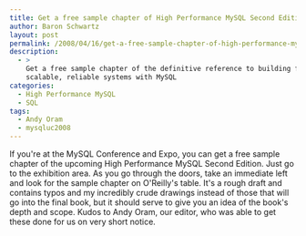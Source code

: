 ```yaml
---
title: Get a free sample chapter of High Performance MySQL Second Edition
author: Baron Schwartz
layout: post
permalink: /2008/04/16/get-a-free-sample-chapter-of-high-performance-mysql-second-edition/
description:
  - >
    Get a free sample chapter of the definitive reference to building fast,
    scalable, reliable systems with MySQL
categories:
  - High Performance MySQL
  - SQL
tags:
  - Andy Oram
  - mysqluc2008
---
```

If you're at the MySQL Conference and Expo, you can get a free sample chapter of the upcoming High Performance MySQL Second Edition. Just go to the exhibition area. As you go through the doors, take an immediate left and look for the sample chapter on O'Reilly's table. It's a rough draft and contains typos and my incredibly crude drawings instead of those that will go into the final book, but it should serve to give you an idea of the book's depth and scope. Kudos to Andy Oram, our editor, who was able to get these done for us on very short notice.
